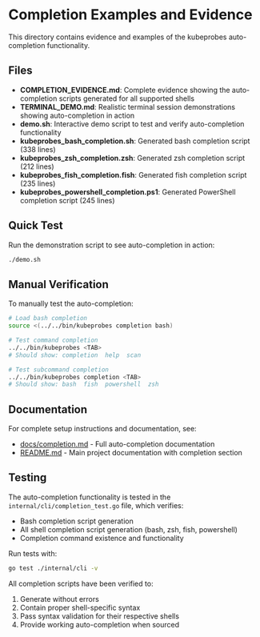 # Completion Examples and Evidence

This directory contains evidence and examples of the kubeprobes auto-completion functionality.

## Files

- **COMPLETION_EVIDENCE.md**: Complete evidence showing the auto-completion scripts generated for all supported shells
- **TERMINAL_DEMO.md**: Realistic terminal session demonstrations showing auto-completion in action
- **demo.sh**: Interactive demo script to test and verify auto-completion functionality
- **kubeprobes_bash_completion.sh**: Generated bash completion script (338 lines)
- **kubeprobes_zsh_completion.zsh**: Generated zsh completion script (212 lines)
- **kubeprobes_fish_completion.fish**: Generated fish completion script (235 lines)
- **kubeprobes_powershell_completion.ps1**: Generated PowerShell completion script (245 lines)

## Quick Test

Run the demonstration script to see auto-completion in action:

```bash
./demo.sh
```

## Manual Verification

To manually test the auto-completion:

```bash
# Load bash completion
source <(../../bin/kubeprobes completion bash)

# Test command completion
../../bin/kubeprobes <TAB>
# Should show: completion  help  scan

# Test subcommand completion
../../bin/kubeprobes completion <TAB>
# Should show: bash  fish  powershell  zsh
```

## Documentation

For complete setup instructions and documentation, see:
- [docs/completion.md](../../docs/completion.md) - Full auto-completion documentation
- [README.md](../../README.md) - Main project documentation with completion section

## Testing

The auto-completion functionality is tested in the `internal/cli/completion_test.go` file, which verifies:
- Bash completion script generation
- All shell completion script generation (bash, zsh, fish, powershell)
- Completion command existence and functionality

Run tests with:
```bash
go test ./internal/cli -v
```

All completion scripts have been verified to:
1. Generate without errors
2. Contain proper shell-specific syntax
3. Pass syntax validation for their respective shells
4. Provide working auto-completion when sourced